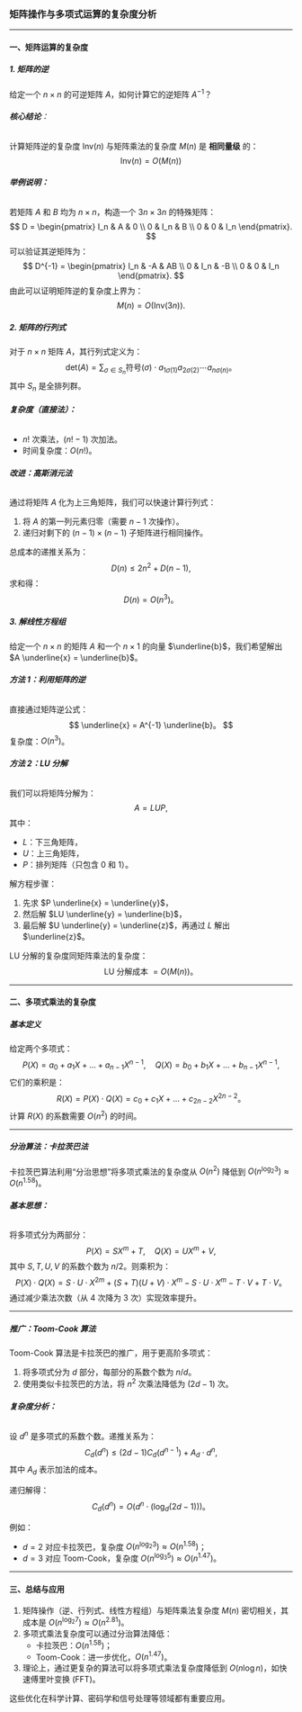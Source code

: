 ### 矩阵操作与多项式运算的复杂度分析

---

#### 一、矩阵运算的复杂度

##### 1. **矩阵的逆**
给定一个 $n \times n$ 的可逆矩阵 $A$，如何计算它的逆矩阵 $A^{-1}$？

###### **核心结论**：
计算矩阵逆的复杂度 $\text{Inv}(n)$ 与矩阵乘法的复杂度 $M(n)$ 是 **相同量级** 的：
$$
\text{Inv}(n) = O(M(n))
$$

###### **举例说明：**
若矩阵 $A$ 和 $B$ 均为 $n \times n$，构造一个 $3n \times 3n$ 的特殊矩阵：
$$
D = 
\begin{pmatrix}
I_n & A & 0 \\
0 & I_n & B \\
0 & 0 & I_n
\end{pmatrix}.
$$
可以验证其逆矩阵为：
$$
D^{-1} =
\begin{pmatrix}
I_n & -A & AB \\
0 & I_n & -B \\
0 & 0 & I_n
\end{pmatrix}.
$$
由此可以证明矩阵逆的复杂度上界为：
$$
M(n) = O(\text{Inv}(3n)).
$$

##### 2. **矩阵的行列式**
对于 $n \times n$ 矩阵 $A$，其行列式定义为：
$$
\text{det}(A) = \sum_{\sigma \in S_n} \text{符号}(\sigma) \cdot a_{1\sigma(1)} a_{2\sigma(2)} \cdots a_{n\sigma(n)}。
$$
其中 $S_n$ 是全排列群。

###### **复杂度（直接法）：**
- $n!$ 次乘法，$(n! - 1)$ 次加法。
- 时间复杂度：$O(n!)$。

###### **改进：高斯消元法**
通过将矩阵 $A$ 化为上三角矩阵，我们可以快速计算行列式：
1. 将 $A$ 的第一列元素归零（需要 $n-1$ 次操作）。
2. 递归对剩下的 $(n-1) \times (n-1)$ 子矩阵进行相同操作。

总成本的递推关系为：
$$
D(n) \leq 2n^2 + D(n-1),
$$
求和得：
$$
D(n) = O(n^3)。
$$

##### 3. **解线性方程组**
给定一个 $n \times n$ 的矩阵 $A$ 和一个 $n \times 1$ 的向量 $\underline{b}$，我们希望解出 $A \underline{x} = \underline{b}$。

###### **方法 1：利用矩阵的逆**
直接通过矩阵逆公式：
$$
\underline{x} = A^{-1} \underline{b}。
$$
复杂度：$O(n^3)$。

###### **方法 2：LU 分解**
我们可以将矩阵分解为：
$$
A = LUP,
$$
其中：
- $L$：下三角矩阵，
- $U$：上三角矩阵，
- $P$：排列矩阵（只包含 0 和 1）。

解方程步骤：
1. 先求 $P \underline{x} = \underline{y}$，
2. 然后解 $LU \underline{y} = \underline{b}$，
3. 最后解 $U \underline{y} = \underline{z}$，再通过 $L$ 解出 $\underline{z}$。

LU 分解的复杂度同矩阵乘法的复杂度：
$$
\text{LU 分解成本 } = O(M(n))。
$$

---

#### 二、多项式乘法的复杂度

##### **基本定义**
给定两个多项式：
$$
P(X) = a_0 + a_1 X + \dots + a_{n-1} X^{n-1}, \quad Q(X) = b_0 + b_1 X + \dots + b_{n-1} X^{n-1},
$$
它们的乘积是：
$$
R(X) = P(X) \cdot Q(X) = c_0 + c_1 X + \dots + c_{2n-2} X^{2n-2}。
$$
计算 $R(X)$ 的系数需要 $O(n^2)$ 的时间。

---

##### **分治算法：卡拉茨巴法**
卡拉茨巴算法利用“分治思想”将多项式乘法的复杂度从 $O(n^2)$ 降低到 $O(n^{\log_2 3}) \approx O(n^{1.58})$。

###### **基本思想：**
将多项式分为两部分：
$$
P(X) = S X^m + T, \quad Q(X) = U X^m + V,
$$
其中 $S, T, U, V$ 的系数个数为 $n/2$。则乘积为：
$$
P(X) \cdot Q(X) = S \cdot U \cdot X^{2m} + (S+T)(U+V) \cdot X^m - S \cdot U \cdot X^m - T \cdot V + T \cdot V。
$$
通过减少乘法次数（从 4 次降为 3 次）实现效率提升。

---

##### **推广：Toom-Cook 算法**
Toom-Cook 算法是卡拉茨巴的推广，用于更高阶多项式：
1. 将多项式分为 $d$ 部分，每部分的系数个数为 $n/d$。
2. 使用类似卡拉茨巴的方法，将 $n^2$ 次乘法降低为 $(2d-1)$ 次。

###### **复杂度分析：**
设 $d^n$ 是多项式的系数个数。递推关系为：
$$
C_d(d^n) \leq (2d-1) C_d(d^{n-1}) + A_d \cdot d^n,
$$
其中 $A_d$ 表示加法的成本。

递归解得：
$$
C_d(d^n) = O(d^n \cdot (\log_d (2d-1)))。
$$

例如：
- $d = 2$ 对应卡拉茨巴，复杂度 $O(n^{\log_2 3}) \approx O(n^{1.58})$；
- $d = 3$ 对应 Toom-Cook，复杂度 $O(n^{\log_3 5}) \approx O(n^{1.47})$。

---

#### 三、总结与应用

1. 矩阵操作（逆、行列式、线性方程组）与矩阵乘法复杂度 $M(n)$ 密切相关，其成本是 $O(n^{\log_2 7}) \approx O(n^{2.81})$。
2. 多项式乘法复杂度可以通过分治算法降低：
   - 卡拉茨巴：$O(n^{1.58})$；
   - Toom-Cook：进一步优化，$O(n^{1.47})$。
3. 理论上，通过更复杂的算法可以将多项式乘法复杂度降低到 $O(n \log n)$，如快速傅里叶变换 (FFT)。

这些优化在科学计算、密码学和信号处理等领域都有重要应用。